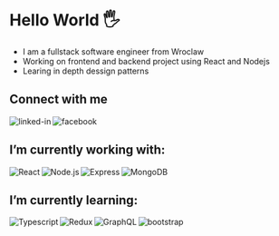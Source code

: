 # Hello World 🖐️
- I am a fullstack software engineer from Wroclaw 
- Working on frontend and backend project using React and Nodejs
- Learing in depth dessign patterns
## Connect with me
[<img align="left" alt="linked-in" src="https://img.shields.io/badge/linkedin-%230077B5.svg?&style=for-the-badge&logo=linkedin&logoColor=white" />](https://www.linkedin.com/in/marek-dr%C4%85g-4691b9212/)
[<img align="left" alt="facebook" src="https://img.shields.io/badge/facebook-%231877F2.svg?&style=for-the-badge&logo=facebook&logoColor=white" />](https://www.facebook.com/marek.drag4)
<br>
## I’m currently working with:
<img align="left" alt="React" src="https://img.shields.io/badge/react-%2361DAFB.svg?&style=for-the-badge&logo=react&logoColor=white"/>
<img align="left" alt="Node.js" src="https://img.shields.io/badge/node.js-%23339933.svg?&style=for-the-badge&logo=Node.js&logoColor=white"/>
<img align="left" alt="Express" src="https://img.shields.io/badge/express-%23000000.svg?&style=for-the-badge&logo=express&logoColor=white"/>
<img align="left" alt="MongoDB" src="https://img.shields.io/badge/mongodb-%2347A248.svg?&style=for-the-badge&logo=mongodb&logoColor=white"/><br>

## I’m currently learning:
<img align="left" alt="Typescript" src="https://img.shields.io/badge/typescript-%233178C6.svg?&style=for-the-badge&logo=typescript&logoColor=white"/>
<img align="left" alt="Redux" src="https://img.shields.io/badge/redux-%23764ABC.svg?&style=for-the-badge&logo=redux&logoColor=white"/>
<img align="left" alt="GraphQL" src="https://img.shields.io/badge/graphql-%23E10098.svg?&style=for-the-badge&logo=graphql&logoColor=white"/>
<img align="left" alt="bootstrap" src="https://img.shields.io/badge/bootstrap-%237952B3.svg?&style=for-the-badge&logo=bootstrap&logoColor=white"/>
